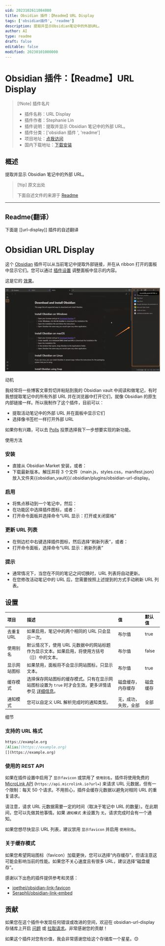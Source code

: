 ```yaml
---
uid: 2023102611084880
title: Obsidian 插件：【Readme】URL Display
tags: ['obsidian插件', 'readme']
description: 提取并显示Obsidian笔记中的外部URL。
author: AI
type: readme
draft: false
editable: false
modified: 20230101000000
---
```


# Obsidian 插件：【Readme】URL Display

> [!Note] 插件名片
> - 插件名称：URL Display
> - 插件作者：Stephanie Lin
> - 插件说明：提取并显示 Obsidian 笔记中的外部 URL。
> - 插件分类：['obsidian 插件 ', 'readme']
> - 项目地址：[点我访问](https://github.com/lin-stephanie/obsidian-url-display)
> - 国内下载地址：[下载安装](https://pkmer.cn/products/plugin/pluginMarket/?url-display)

## 概述

提取并显示 Obsidian 笔记中的外部 URL。

> [!tip] 原文出处
>
>下面自述文件的来源于 [Readme](https://ghproxy.net/https://raw.githubusercontent.com/lin-stephanie/obsidian-url-display/main/README.md)

---

## Readme(翻译）

下面是 [[url-display]] 插件的自述翻译

# Obsidian URL Display

这个 [Obsidian](https://obsidian.md/) 插件可以从当前笔记中提取外部链接，并在从 ribbon 打开的面板中显示它们。您可以通过 [插件设置](#settings) 调整面板中显示的内容。

这是它的 [效果](https://youtu.be/w5nlhg8Bq-0)。

![演示](https://github.com/lin-stephanie/obsidian-url-display/blob/main/docs/demo.png)

动机

我经常将一些博客文章剪切并粘贴到我的 Obsidian vault 中阅读和做笔记，有时我想提取笔记中的所有外部 URL 并在浏览器中打开它们，就像 Obsidian 的原生内部链接一样。所以我制作了这个插件，目前可以：

- 提取活动笔记中的外部 URL 并在面板中显示它们
- 选择像书签栏一样打开外部 URL

如果你有兴趣，可以去 [Polls](https://github.com/lin-stephanie/obsidian-url-display/discussions/1) 投票选择我下一步想要实现的新功能。

使用方法

### 安装

- 直接从 Obsidian Market 安装，或者：
- 下载最新版本。解压并将 3 个文件（main.js，styles.css，manifest.json）放入文件夹{{obsidian_vault}}/.obsidian/plugins/obsidian-url-display。

### 启用

- 将焦点移动到一个笔记中，然后：
- 在功能区中选择插件图标，或者：
- 打开命令面板并选择命令“URL 显示：打开或关闭窗格”

### 更新 URL 列表

- 在侧边栏中右键选择插件图标，然后选择“刷新列表”，或者：
- 打开命令面板，选择命令“URL 显示：刷新列表”

### 提示

- 通常情况下，当您在不同的笔记之间切换时，URL 列表将自动更新。
- 在您修改活动笔记中的 URL 后，您需要按照上述提到的方式手动刷新 URL 列表。

## 设置

|        项目                               |        描述                                                                                                                                                                                                                                   |     值                                    |        默认值             |
|:------------------------------------------|:-----------------------------------------------------------------------------------------------------------------------------------------------------------------------------------------------------------------------------------------------------|:---------------------------------------------|:---------------------------|
|        去重复 URL                   |       如果启用，笔记中的两个相同的 URL 只会显示一次。                                                                                                                                                                                    |     布尔值                                  |        true               |
|        使用别名                          |        默认情况下，使用 URL 元数据中的网站标题作为显示文本。如果启用，将使用方括号（[]）中的文本。                                                                                                              |     布尔值                                  |        false                |
|       显示网站图标                        |       如果禁用，面板将不会显示网站图标，只显示文本。                                                                                                                                                                            |     布尔值                                  |        true                |
|        缓存模式                         |        选择保存网站图标的缓存模式。只有在显示网站图标设置为 `true` 时才会生效。更多详情请参见 [详细信息](#about-cache-mode)。                                                                                                                                    |     磁盘缓存，内存缓存                 |        磁盘缓存          |
|      通知模式                          |      您可以自定义 URL 解析完成时的通知类型。                                                                                                                                                                          |     无，成功，失败，全部&nbsp;     |      全部                  |

细节

### 支持的 URL 格式

```md
https://example.org
[Alias](https://example.org)
[](https://example.org)
```

### 使用的 REST API

如果在插件设置中启用了 `显示favicon` 或禁用了 `使用别名`，插件将使用免费的 [MicroLink API](https://microlink.io) (`https://api.microlink.io?url=`) 来请求 URL 元数据，但有一个限制：每天 50 个请求。不用担心，插件会缓存元数据以避免对相同 URL 的重复请求。

请注意，请求 URL 元数据需要一定的时间（取决于笔记中 URL 的数量）。在此期间，您可以先做其他事情。如果 `通知模式` 未设置为 `无`，请求完成时会有一个通知。

如果您想尽快显示 URL 列表，建议禁用 `显示favicon` 并启用 `使用别名`。

### 关于缓存模式

如果您希望网站图标（favicon）加载更快，您可以选择“内存缓存”，但请注意这可能会影响当前的性能。如果您不关心速度且有很多 URL，建议选择“磁盘缓存”。

感谢以下出色的插件提供参考和灵感：

- [joethei/obsidian-link-favicon](https://github.com/joethei/obsidian-link-favicon)
- [Seraphli/obsidian-link-embed](https://github.com/Seraphli/obsidian-link-embed)

## 贡献

如果您在这个插件中发现任何错误或改进的空间，欢迎在 obsidian-url-display 存储库上开启 [问题](https://github.com/lin-stephanie/obsidian-url-display/issues) 或 [拉取请求](https://github.com/lin-stephanie/obsidian-url-display/pulls)。非常感谢您的贡献！

如果这个插件对您有价值，我会非常感谢您给这个存储库一个星星。😊
